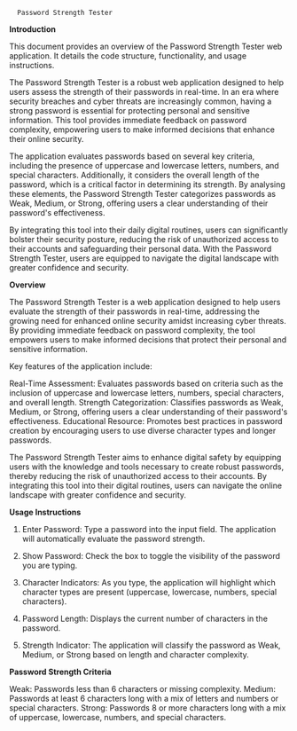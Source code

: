       Password Strength Tester
       

**Introduction**

This document provides an overview of the Password Strength Tester web application. It details the code structure, functionality, and usage instructions.

The Password Strength Tester is a robust web application designed to help users assess the strength of their passwords in real-time. 
In an era where security breaches and cyber threats are increasingly common, having a strong password is essential for protecting personal and sensitive information. 
This tool provides immediate feedback on password complexity, empowering users to make informed decisions that enhance their online security.

The application evaluates passwords based on several key criteria, including the presence of uppercase and lowercase letters, numbers, and special characters. 
Additionally, it considers the overall length of the password, which is a critical factor in determining its strength. 
By analysing these elements, the Password Strength Tester categorizes passwords as Weak, Medium, or Strong, offering users a clear understanding of their password's effectiveness.

By integrating this tool into their daily digital routines, users can significantly bolster their security posture, reducing the risk of unauthorized access to their accounts and safeguarding their personal data. 
With the Password Strength Tester, users are equipped to navigate the digital landscape with greater confidence and security.




**Overview** 

The Password Strength Tester is a web application designed to help users evaluate the strength of their passwords in real-time, addressing the growing need for enhanced online security amidst increasing cyber threats. 
By providing immediate feedback on password complexity, the tool empowers users to make informed decisions that protect their personal and sensitive information.

Key features of the application include:

Real-Time Assessment: Evaluates passwords based on criteria such as the inclusion of uppercase and lowercase letters, numbers, special characters, and overall length.
Strength Categorization: Classifies passwords as Weak, Medium, or Strong, offering users a clear understanding of their password's effectiveness.
Educational Resource: Promotes best practices in password creation by encouraging users to use diverse character types and longer passwords.

The Password Strength Tester aims to enhance digital safety by equipping users with the knowledge and tools necessary to create robust passwords, thereby reducing the risk of unauthorized access to their accounts. 
By integrating this tool into their digital routines, users can navigate the online landscape with greater confidence and security.



**Usage Instructions**

1.	Enter Password: Type a password into the input field. The application will automatically evaluate the password strength.
 

2. Show Password: Check the box to toggle the visibility of the password you are typing.
 
3. Character Indicators: As you type, the application will highlight which character types are present (uppercase, lowercase, numbers, special characters).
 
4. Password Length: Displays the current number of characters in the password.
 
5. Strength Indicator: The application will classify the password as Weak, Medium, or Strong based on length and character complexity.
 

**Password Strength Criteria**

Weak: Passwords less than 6 characters or missing complexity.
Medium: Passwords at least 6 characters long with a mix of letters and numbers or special characters.
Strong: Passwords 8 or more characters long with a mix of uppercase, lowercase, numbers, and special characters.

